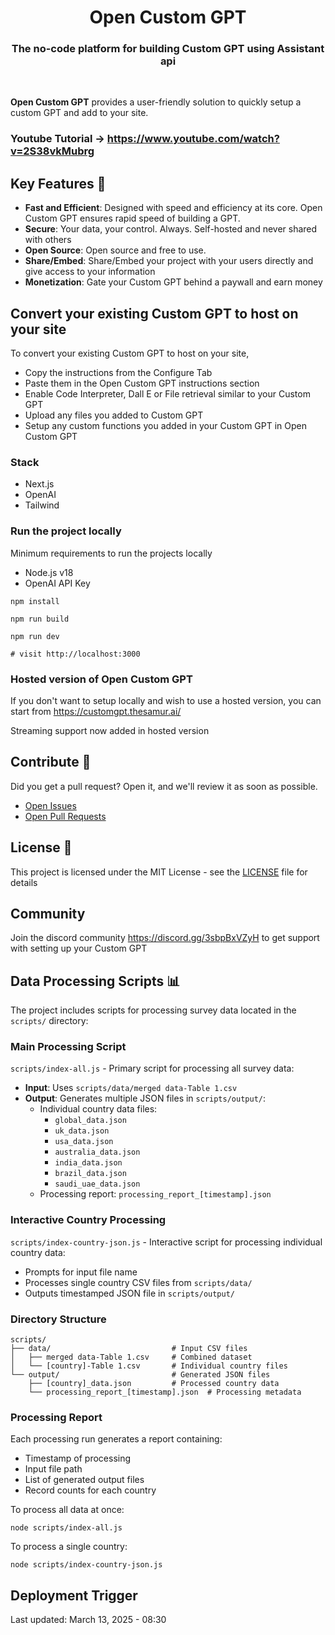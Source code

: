 <h1 align="center" style="font-weight: bold">
  Open Custom GPT
  <br>
    <h3 align="center">The no-code platform for building Custom GPT using Assistant api</h3>
  <br>
  
</h1>

**Open Custom GPT** provides a user-friendly solution to quickly setup a custom GPT and add to your site.

### Youtube Tutorial -> https://www.youtube.com/watch?v=2S38vkMubrg

## Key Features 🎯

- **Fast and Efficient**: Designed with speed and efficiency at its core. Open Custom GPT ensures rapid speed of building a GPT.
- **Secure**: Your data, your control. Always. Self-hosted and never shared with others
- **Open Source**: Open source and free to use.
- **Share/Embed**: Share/Embed your project with your users directly and give access to your information
- **Monetization**: Gate your Custom GPT behind a paywall and earn money

## Convert your existing Custom GPT to host on your site

To convert your existing Custom GPT to host on your site,

- Copy the instructions from the Configure Tab
- Paste them in the Open Custom GPT instructions section
- Enable Code Interpreter, Dall E or File retrieval similar to your Custom GPT
- Upload any files you added to Custom GPT
- Setup any custom functions you added in your Custom GPT in Open Custom GPT

### Stack

- Next.js
- OpenAI
- Tailwind

### Run the project locally

Minimum requirements to run the projects locally

- Node.js v18
- OpenAI API Key

```shell
npm install

npm run build

npm run dev

# visit http://localhost:3000
```

### Hosted version of Open Custom GPT

If you don't want to setup locally and wish to use a hosted version, you can start from https://customgpt.thesamur.ai/

Streaming support now added in hosted version

## Contribute 🤝

Did you get a pull request? Open it, and we'll review it as soon as possible.

- [Open Issues](https://github.com/SamurAIGPT/Open-Custom-GPT/issues)
- [Open Pull Requests](https://github.com/SamurAIGPT/Open-Custom-GPT/pulls)

## License 📄

This project is licensed under the MIT License - see the [LICENSE](LICENSE) file for details

## Community

Join the discord community https://discord.gg/3sbpBxVZyH to get support with setting up your Custom GPT

## Data Processing Scripts 📊

The project includes scripts for processing survey data located in the `scripts/` directory:

### Main Processing Script

`scripts/index-all.js` - Primary script for processing all survey data:

- **Input**: Uses `scripts/data/merged data-Table 1.csv`
- **Output**: Generates multiple JSON files in `scripts/output/`:
  - Individual country data files:
    - `global_data.json`
    - `uk_data.json`
    - `usa_data.json`
    - `australia_data.json`
    - `india_data.json`
    - `brazil_data.json`
    - `saudi_uae_data.json`
  - Processing report: `processing_report_[timestamp].json`

### Interactive Country Processing

`scripts/index-country-json.js` - Interactive script for processing individual country data:

- Prompts for input file name
- Processes single country CSV files from `scripts/data/`
- Outputs timestamped JSON file in `scripts/output/`

### Directory Structure

```
scripts/
├── data/                           # Input CSV files
│   ├── merged data-Table 1.csv     # Combined dataset
│   └── [country]-Table 1.csv       # Individual country files
└── output/                         # Generated JSON files
    ├── [country]_data.json         # Processed country data
    └── processing_report_[timestamp].json  # Processing metadata
```

### Processing Report

Each processing run generates a report containing:

- Timestamp of processing
- Input file path
- List of generated output files
- Record counts for each country

To process all data at once:

```shell
node scripts/index-all.js
```

To process a single country:

```shell
node scripts/index-country-json.js
```

## Deployment Trigger

Last updated: March 13, 2025 - 08:30
